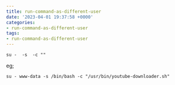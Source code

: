 ```yaml
---
title: run-command-as-different-user
date: '2023-04-01 19:37:58 +0000'
categories:
- run-command-as-different-user
tags:
- run-command-as-different-user
---
```



`su - `<username>` -s `<shell>` -c "`<command>`"`

eg;

`su - www-data -s /bin/bash -c "/usr/bin/youtube-downloader.sh"`

